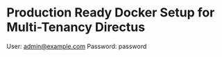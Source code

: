 # Production Ready Docker Setup for Multi-Tenancy Directus


User: admin@example.com
Password: password

